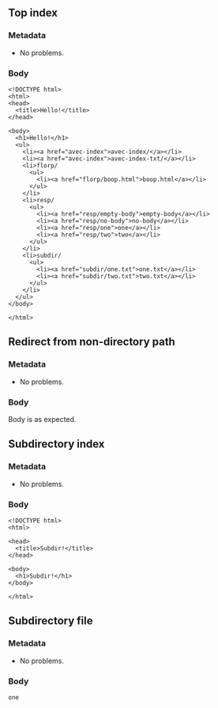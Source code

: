 ## Top index

### Metadata

* No problems.

### Body

```
<!DOCTYPE html>
<html>
<head>
  <title>Hello!</title>
</head>

<body>
  <h1>Hello!</h1>
  <ul>
    <li><a href="avec-index">avec-index/</a></li>
    <li><a href="avec-index">avec-index-txt/</a></li>
    <li>florp/
      <ul>
        <li><a href="florp/boop.html">boop.html</a></li>
      </ul>
    </li>
    <li>resp/
      <ul>
        <li><a href="resp/empty-body">empty-body</a></li>
        <li><a href="resp/no-body">no-body</a></li>
        <li><a href="resp/one">one</a></li>
        <li><a href="resp/two">two</a></li>
      </ul>
    </li>
    <li>subdir/
      <ul>
        <li><a href="subdir/one.txt">one.txt</a></li>
        <li><a href="subdir/two.txt">two.txt</a></li>
      </ul>
    </li>
  </ul>
</body>

</html>
```

## Redirect from non-directory path

### Metadata

* No problems.

### Body

Body is as expected.

## Subdirectory index

### Metadata

* No problems.

### Body

```
<!DOCTYPE html>
<html>

<head>
  <title>Subdir!</title>
</head>

<body>
  <h1>Subdir!</h1>
</body>

</html>
```

## Subdirectory file

### Metadata

* No problems.

### Body

```
one
```
